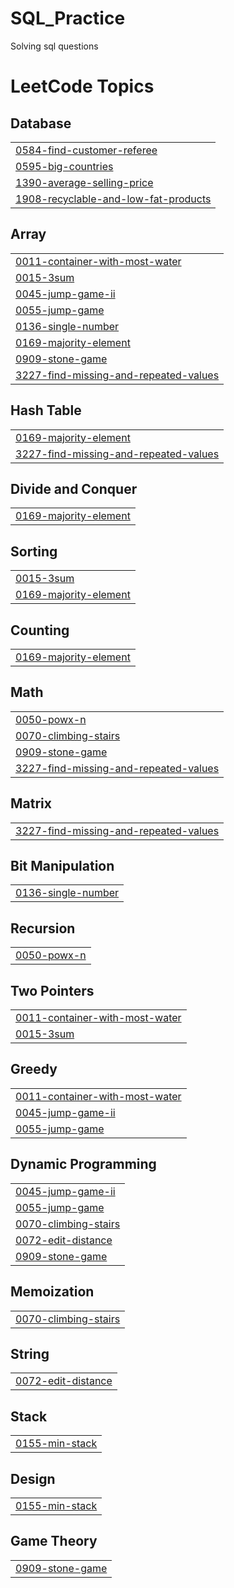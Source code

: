 # SQL_Practice
Solving sql questions

<!---LeetCode Topics Start-->
# LeetCode Topics
## Database
|  |
| ------- |
| [0584-find-customer-referee](https://github.com/siddhijais/SQL_Practice/tree/master/0584-find-customer-referee) |
| [0595-big-countries](https://github.com/siddhijais/SQL_Practice/tree/master/0595-big-countries) |
| [1390-average-selling-price](https://github.com/siddhijais/SQL_Practice/tree/master/1390-average-selling-price) |
| [1908-recyclable-and-low-fat-products](https://github.com/siddhijais/SQL_Practice/tree/master/1908-recyclable-and-low-fat-products) |
## Array
|  |
| ------- |
| [0011-container-with-most-water](https://github.com/siddhijais/SQL_Practice/tree/master/0011-container-with-most-water) |
| [0015-3sum](https://github.com/siddhijais/SQL_Practice/tree/master/0015-3sum) |
| [0045-jump-game-ii](https://github.com/siddhijais/SQL_Practice/tree/master/0045-jump-game-ii) |
| [0055-jump-game](https://github.com/siddhijais/SQL_Practice/tree/master/0055-jump-game) |
| [0136-single-number](https://github.com/siddhijais/SQL_Practice/tree/master/0136-single-number) |
| [0169-majority-element](https://github.com/siddhijais/SQL_Practice/tree/master/0169-majority-element) |
| [0909-stone-game](https://github.com/siddhijais/SQL_Practice/tree/master/0909-stone-game) |
| [3227-find-missing-and-repeated-values](https://github.com/siddhijais/SQL_Practice/tree/master/3227-find-missing-and-repeated-values) |
## Hash Table
|  |
| ------- |
| [0169-majority-element](https://github.com/siddhijais/SQL_Practice/tree/master/0169-majority-element) |
| [3227-find-missing-and-repeated-values](https://github.com/siddhijais/SQL_Practice/tree/master/3227-find-missing-and-repeated-values) |
## Divide and Conquer
|  |
| ------- |
| [0169-majority-element](https://github.com/siddhijais/SQL_Practice/tree/master/0169-majority-element) |
## Sorting
|  |
| ------- |
| [0015-3sum](https://github.com/siddhijais/SQL_Practice/tree/master/0015-3sum) |
| [0169-majority-element](https://github.com/siddhijais/SQL_Practice/tree/master/0169-majority-element) |
## Counting
|  |
| ------- |
| [0169-majority-element](https://github.com/siddhijais/SQL_Practice/tree/master/0169-majority-element) |
## Math
|  |
| ------- |
| [0050-powx-n](https://github.com/siddhijais/SQL_Practice/tree/master/0050-powx-n) |
| [0070-climbing-stairs](https://github.com/siddhijais/SQL_Practice/tree/master/0070-climbing-stairs) |
| [0909-stone-game](https://github.com/siddhijais/SQL_Practice/tree/master/0909-stone-game) |
| [3227-find-missing-and-repeated-values](https://github.com/siddhijais/SQL_Practice/tree/master/3227-find-missing-and-repeated-values) |
## Matrix
|  |
| ------- |
| [3227-find-missing-and-repeated-values](https://github.com/siddhijais/SQL_Practice/tree/master/3227-find-missing-and-repeated-values) |
## Bit Manipulation
|  |
| ------- |
| [0136-single-number](https://github.com/siddhijais/SQL_Practice/tree/master/0136-single-number) |
## Recursion
|  |
| ------- |
| [0050-powx-n](https://github.com/siddhijais/SQL_Practice/tree/master/0050-powx-n) |
## Two Pointers
|  |
| ------- |
| [0011-container-with-most-water](https://github.com/siddhijais/SQL_Practice/tree/master/0011-container-with-most-water) |
| [0015-3sum](https://github.com/siddhijais/SQL_Practice/tree/master/0015-3sum) |
## Greedy
|  |
| ------- |
| [0011-container-with-most-water](https://github.com/siddhijais/SQL_Practice/tree/master/0011-container-with-most-water) |
| [0045-jump-game-ii](https://github.com/siddhijais/SQL_Practice/tree/master/0045-jump-game-ii) |
| [0055-jump-game](https://github.com/siddhijais/SQL_Practice/tree/master/0055-jump-game) |
## Dynamic Programming
|  |
| ------- |
| [0045-jump-game-ii](https://github.com/siddhijais/SQL_Practice/tree/master/0045-jump-game-ii) |
| [0055-jump-game](https://github.com/siddhijais/SQL_Practice/tree/master/0055-jump-game) |
| [0070-climbing-stairs](https://github.com/siddhijais/SQL_Practice/tree/master/0070-climbing-stairs) |
| [0072-edit-distance](https://github.com/siddhijais/SQL_Practice/tree/master/0072-edit-distance) |
| [0909-stone-game](https://github.com/siddhijais/SQL_Practice/tree/master/0909-stone-game) |
## Memoization
|  |
| ------- |
| [0070-climbing-stairs](https://github.com/siddhijais/SQL_Practice/tree/master/0070-climbing-stairs) |
## String
|  |
| ------- |
| [0072-edit-distance](https://github.com/siddhijais/SQL_Practice/tree/master/0072-edit-distance) |
## Stack
|  |
| ------- |
| [0155-min-stack](https://github.com/siddhijais/SQL_Practice/tree/master/0155-min-stack) |
## Design
|  |
| ------- |
| [0155-min-stack](https://github.com/siddhijais/SQL_Practice/tree/master/0155-min-stack) |
## Game Theory
|  |
| ------- |
| [0909-stone-game](https://github.com/siddhijais/SQL_Practice/tree/master/0909-stone-game) |
<!---LeetCode Topics End-->
